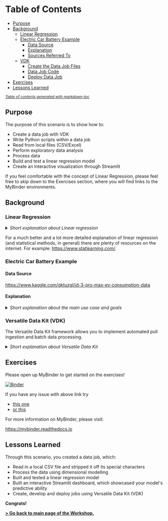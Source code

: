 # Table of Contents
- [Purpose](#purpose)
- [Background](#background)
  * [Linear Regression](#linear-regression)
  * [Electric Car Battery Example](#electric-car-battery-example)
    + [Data Source](#data-source)
    + [Explanation](#explanation)
    + [Sources Referred To](#sources-referred-to)
  * [VDK](#vdk)
    * [Create the Data Job Files](#create-the-data-job-files)
    * [Data Job Code](#data-job-code)
    * [Deploy Data Job](#deploy-data-job)
- [Exercises](#exercises)
- [Lessons Learned](#lessons-learned)

<small><i><a href='http://ecotrust-canada.github.io/markdown-toc/'>Table of contents generated with markdown-toc</a></i></small>

## Purpose

The purpose of this scenario is to show how to:
* Create a data job with VDK
* Write Python scripts within a data job
* Read from local files (CSV/Excel)
* Perform exploratory data analysis
* Process data
* Build and test a linear regression model
* Create an interactive visualization through Streamlit

If you feel comfortable with the concept of Linear Regression, please feel free to skip down to the
Exercises section, where you will find links to the MyBinder environments.


## Background
### Linear Regression


<details>
<summary><i>Short explanation about Linear regression</i></summary>
---

Linear regression is often referred to as the building block of statistical learning methods. In a nutshell,
it is an attempt to model a relationship between two or more variables by fitting a linear equation
to the data at hand. For example, suppose you plot people's salaries on the y-axis and their years of
education on the x-axis in a simple scatter plot. In this sense, you are trying to estimate a dependent
variable (salary) by using a predictor (years of education) by drawing a line of best fit through the data.
A line of best fit is a line that minimizes the sum of the distances from itself to each point in the data. The resulting
line's slope, is the coefficient of the predictor (i.e., what kind of effect one unit change of years of education
has on the predicted salary). For example, let's say that the line of best fit follows the equation below:
```
y = 30000 + 5000x1, where y = salary, x1 = years of education, and 30000 is a constant y intercept
```
This means that for one more year of education, a person's salary is estimated to increase by 5000, all else held constant.
Thus, for someone with 12 years of education, their predicted salary is:
```
y = 30000 + 5000*(12)
y = 90000
```
This is a rather simplistic example. In reality, we know there are many factors that influence a person's salary.
This is where multivariate linear regression comes into play. For example, suppose you now have information not only on
the person's salary and years of education, but their parents' last combined income, the years of work experience,
etc. You can estimate a model where each factor's effect is being considered, though visualizing the line of best fit
will get more difficult as you keep adding dimensions! Not to worry, the math still works! Here's an example of a
multivariate linear regression:
```
salary = 20000 + 4000*years_of_education + 1.1*last_combined_parents_income + 1000*years_of_experience
```
Thus, a person with 12 years of education, 100000 as their parents' last combined income and 5 years of experience
is estimated to earn:
```
y = 20000 + 4000*12 + 1.1*100000 + 1000*5
y = 183000
```
Linear regression contains a lot of aspects to it that need to be considered. Topics such as:
* How to estimate the coefficients
* The tradeoff between bias and variance
* Measuring the quality of fit and model accuracy
* Omitted variable bias
* Non-linear transformations of the predictors
* Interaction and dummy/binary variables

are only just a handful of topics that need to be considered.

---
</details>


For a much better and a lot more detailed explanation of linear regression (and statistical methods, in general) there are plenty of resources on the internet. For example: https://www.statlearning.com/.

### Electric Car Battery Example
#### Data Source
https://www.kaggle.com/gktuzgl/id-3-pro-max-ev-consumption-data

#### Explanation

<details>
<summary><i>Short explanation about the main use case and goals</i></summary>

Using the data provided by Göktuğ Özgül on Kaggle.com, we will build a simple linear regression
model that predicts battery drainage: how much will your electric car's battery drain if you drive it
in certain ways. For example, how much should you expect your battery to be drained if you drive 50 km at
50 km per hour, using heated seats?

We will cover:
* How to read in the data and deal with special characters
* How to explore the data, both for numerical variables and categorical variables
* How to process the data and very light feature engineering (i.e., creating new variables from existing ones)
* One of the many possible ways to perform feature selection
* How to build high quality data ot be used as input for your model
* How to follow Dimensional design process to do the above.
* How to build a simple linear regression model
* How to extract the results and predictions from the model
* How to build a simple Streamlit dashboard showcasing your model's predictive ability

**Sources Referred To**
* https://www.kaggle.com/gktuzgl/id-3-pro-max-ev-consumption-data
* https://www.statlearning.com/
* https://scikit-learn.org/stable/auto_examples/linear_model/plot_ols.html#sphx-glr-auto-examples-linear-model-plot-ols-py
* https://towardsdatascience.com/feature-selection-with-pandas-e3690ad8504b
* https://www.youtube.com/watch?v=Klqn--Mu2pE
* https://medium.com/codex/step-by-step-guide-to-simple-and-multiple-linear-regression-in-python-867ac9a30298


---
</details>

### Versatile Data Kit (VDK)
The Versatile Data Kit framework allows you to implement automated pull ingestion and batch data processing.

<details>
<summary><i>Short explanation about Versatile Data Kit</i></summary>

**Create the Data Job Files**

Data Job directory can contain any files, however there are some files that are treated in a specific way:

* SQL files (.sql) - called SQL steps - are directly executed as queries against your configured database;
* Python files (.py) - called Python steps - are Python scripts that define run function that takes as argument the job_input object;
* config.ini is needed in order to configure the Job. This is the only file required to deploy a Data Job;
* requirements.txt is an optional file needed when your Python steps use external python libraries.

Delete all files you do not need and replace them with your own.

**Data Job Code**

VDK supports having many Python and/or SQL steps in a single Data Job. Steps are executed in ascending alphabetical order based on file names.
Prefixing file names with numbers makes it easy to have meaningful file names while maintaining the steps' execution order.

Run the Data Job from a Terminal:
* Make sure you have vdk installed. See Platform documentation on how to install it.
```
vdk run <path to Data Job directory>
```

**Deploy Data Job**

When a Job is ready to be deployed in a Versatile Data Kit runtime (cloud):
Run the command below and follow its instructions (you can see its options with `vdk --help`)
```python
vdk deploy
```

---
</details>


## Exercises
Please open up MyBinder to get started on the exercises!

[![Binder](https://mybinder.org/badge_logo.svg)](https://mybinder.org/v2/gh/versatile-data-kit-demo/dsc/HEAD?urlpath=lab/tree/exercise.ipynb)

If you have any issue with above link try
 - [this one](https://ovh.mybinder.org/v2/gh/versatile-data-kit-demo/dsc/HEAD?urlpath=lab/tree/exercise.ipynb)
 - [or this](https://gesis.mybinder.org/v2/gh/versatile-data-kit-demo/dsc/HEAD?urlpath=lab/tree/exercise.ipynb)


For more information on MyBinder, please visit:

https://mybinder.readthedocs.io

## Lessons Learned
Through this scenario, you created a data job, which:
* Read in a local CSV file and stripped it off its special characters
* Process the data using dimensional modelling
* Built and tested a linear regression model
* Built an interactive Streamlit dashboard, which showcased your model's predictive ability
* Create, develop and deploy jobs using Versatile Data Kit (VDK)

**Congrats!**

**[> Go back to main page of the Workshop.](https://github.com/vmware/versatile-data-kit/tree/main/events/dsc#feedback)**


